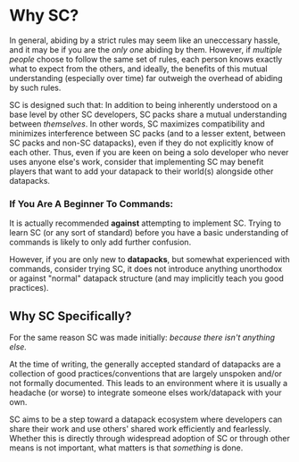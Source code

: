 # Why SC?

In general, abiding by a strict rules may seem like an uneccessary hassle, and it may be if you are the *only one* abiding by them. However, if *multiple people* choose to follow the same set of rules, each person knows exactly what to expect from the others, and ideally, the benefits of this mutual understanding (especially over time) far outweigh the overhead of abiding by such rules.

SC is designed such that: In addition to being inherently understood on a base level by other SC developers, SC packs share a mutual understanding between *themselves*. In other words, SC maximizes compatibility and minimizes interference between SC packs (and to a lesser extent, between SC packs and non-SC datapacks), even if they do not explicitly know of each other. Thus, even if you are keen on being a solo developer who never uses anyone else's work, consider that implementing SC may benefit players that want to add your datapack to their world(s) alongside other datapacks.

### If You Are A Beginner To Commands:
It is actually recommended **against** attempting to implement SC. Trying to learn SC (or any sort of standard) before you have a basic understanding of commands is likely to only add further confusion.

However, if you are only new to **datapacks**, but somewhat experienced with commands, consider trying SC, it does not introduce anything unorthodox or against "normal" datapack structure (and may implicitly teach you good practices).

## Why SC Specifically?
For the same reason SC was made initially: *because there isn't anything else.*

At the time of writing, the generally accepted standard of datapacks are a collection of good practices/conventions that are largely unspoken and/or not formally documented. This leads to an environment where it is usually a headache (or worse) to integrate someone elses work/datapack with your own.

SC aims to be a step toward a datapack ecosystem where developers can share their work and use others' shared work efficiently and fearlessly. Whether this is directly through widespread adoption of SC or through other means is not important, what matters is that *something* is done.